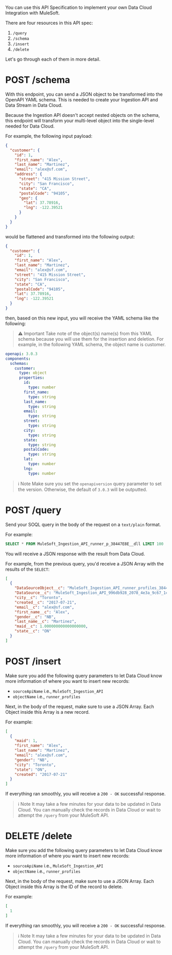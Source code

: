 You can use this API Specification to implement your own Data Cloud Integration with MuleSoft.

There are four resources in this API spec:

1. `/query`
2. `/schema`
3. `/insert`
4. `/delete`

Let's go through each of them in more detail.

# POST /schema

With this endpoint, you can send a JSON object to be transformed into the OpenAPI YAML schema. This is needed to create your Ingestion API and Data Stream in Data Cloud.

Because the Ingestion API doesn't accept nested objects on the schema, this endpoint will transform your multi-level object into the single-level needed for Data Cloud.

For example, the following input payload:

```json
{
  "customer": {
    "id": 1,
    "first_name": "Alex",
    "last_name": "Martinez",
    "email": "alex@sf.com",
    "address": {
      "street": "415 Mission Street",
      "city": "San Francisco",
      "state": "CA",
      "postalCode": "94105",
      "geo": {
        "lat": 37.78916,
        "lng": -122.39521
      }
    }
  }
}
```

would be flattened and transformed into the following output:

```json
{
  "customer": {
    "id": 1,
    "first_name": "Alex",
    "last_name": "Martinez",
    "email": "alex@sf.com",
    "street": "415 Mission Street",
    "city": "San Francisco",
    "state": "CA",
    "postalCode": "94105",
    "lat": 37.78916,
    "lng": -122.39521
  }
}
```

then, based on this new input, you will receive the YAML schema like the following:

> ⚠️ Important
> Take note of the object(s) name(s) from this YAML schema because you will use them for the insertion and deletion. For example, in the following YAML schema, the object name is customer.

```yaml
openapi: 3.0.3
components:
  schemas:
    customer:
      type: object
      properties:
        id:
          type: number
        first_name:
          type: string
        last_name:
          type: string
        email:
          type: string
        street:
          type: string
        city:
          type: string
        state:
          type: string
        postalCode:
          type: string
        lat:
          type: number
        lng:
          type: number
```

> ℹ️ Note
> Make sure you set the `openapiversion` query parameter to set the version. Otherwise, the default of `3.0.3` will be outputted.

# POST /query

Send your SOQL query in the body of the request on a `text/plain` format.

For example:

```sql
SELECT * FROM MuleSoft_Ingestion_API_runner_p_38447E8E__dll LIMIT 100
```

You will receive a JSON response with the result from Data Cloud.

For example, from the previous query, you'd receive a JSON Array with the results of the `SELECT`:

```json
[
  {
    "DataSourceObject__c": "MuleSoft_Ingestion_API_runner_profiles_38447E8E",
    "DataSource__c": "MuleSoft_Ingestion_API_996db928_2078_4e3a_9c67_1c80b32790aa",
    "city__c": "Toronto",
    "created__c": "2017-07-21",
    "email__c": "alex@sf.com",
    "first_name__c": "Alex",
    "gender__c": "NB",
    "last_name__c": "Martinez",
    "maid__c": 1.000000000000000000,
    "state__c": "ON"
  }
]
```

# POST /insert

Make sure you add the following query parameters to let Data Cloud know more information of where you want to insert new records:

- `sourceApiName` i.e., `MuleSoft_Ingestion_API`
- `objectName` i.e., `runner_profiles`

Next, in the body of the request, make sure to use a JSON Array. Each Object inside this Array is a new record.

For example:

```json
[
  {
    "maid": 1,
    "first_name": "Alex",
    "last_name": "Martinez",
    "email": "alex@sf.com",
    "gender": "NB",
    "city": "Toronto",
    "state": "ON",
    "created": "2017-07-21"
  }
]
```

If everything ran smoothly, you will receive a `200 - OK` successful response.

> ℹ️ Note
> It may take a few minutes for your data to be updated in Data Cloud. You can manually check the records in Data Cloud or wait to attempt the `/query` from your MuleSoft API.

# DELETE /delete

Make sure you add the following query parameters to let Data Cloud know more information of where you want to insert new records:

- `sourceApiName` i.e., `MuleSoft_Ingestion_API`
- `objectName` i.e., `runner_profiles`

Next, in the body of the request, make sure to use a JSON Array. Each Object inside this Array is the ID of the record to delete.

For example:

```json
[
  1
]
```

If everything ran smoothly, you will receive a `200 - OK` successful response.

> ℹ️ Note
> It may take a few minutes for your data to be updated in Data Cloud. You can manually check the records in Data Cloud or wait to attempt the `/query` from your MuleSoft API.
